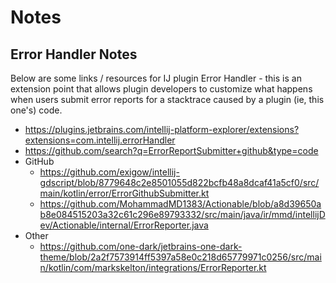 # Notes

## Error Handler Notes

Below are some links / resources for IJ plugin Error Handler - this is an extension point that allows plugin developers
to customize what happens when users submit error reports for a stacktrace caused by a plugin (ie, this one's) code.

- https://plugins.jetbrains.com/intellij-platform-explorer/extensions?extensions=com.intellij.errorHandler
- https://github.com/search?q=ErrorReportSubmitter+github&type=code
- GitHub
    - https://github.com/exigow/intellij-gdscript/blob/8779648c2e8501055d822bcfb48a8dcaf41a5cf0/src/main/kotlin/error/ErrorGithubSubmitter.kt
    - https://github.com/MohammadMD1383/Actionable/blob/a8d39650ab8e084515203a32c61c296e89793332/src/main/java/ir/mmd/intellijDev/Actionable/internal/ErrorReporter.java
- Other
    - https://github.com/one-dark/jetbrains-one-dark-theme/blob/2a2f7573914ff5397a58e0c218d65779971c0256/src/main/kotlin/com/markskelton/integrations/ErrorReporter.kt